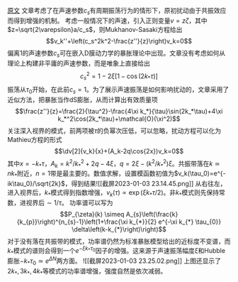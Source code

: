 
[原文](file:///Users/lyuzhenhong/Desktop/Academic/Research/PBH/PhysRevLett.121.081306_SoundSpeedResonance.pdf)
文章考虑了在声速参数$c_s$有周期振荡行为的情形下，原初扰动由于共振效应而得到增强的机制。
考虑一般情况下的声速，引入正则变量$v=z\zeta$，其中$z=\sqrt{2\varepsilon}a/c_s$，则Mukhanov-Sasaki方程给出
$$v_k''+\left(c_s^2k^2-\frac{z''}{z}\right)v_k=0$$
偏离1的声速参数$c_s$可在嵌入D膜动力学的暴胀理论中出现。文章没有考虑如何从理论上构建非平庸的声速参数，而是唯象上直接给出
$$c_s^2=1-2\xi[1-\cos(2k_*\tau)]$$
振荡从$\tau_0$开始，在此前$c_s=1$。为了展示声速振荡是如何影响扰动的，文章采用了近似方法，把暴胀当作dS膨胀，从而计算出有效质量项
$$\frac{z''}{z}=\frac{2}{\tau^2}-\frac{4\xi k_*}{\tau}\sin(2k_*\tau)+4\xi k_*^2\cos(2k_*\tau)+\mathcal{O}(\xi^2)$$
关注深入视界的模式，前两项被$\tau$的负幂次压低，可以忽略，扰动方程可以化为Mathieu方程的形式
$$\dv[2]{v_k}{x}+(A_k-2q\cos{2x})v_k=0$$
其中$x=-k_*\tau$，$A_k=k^2/k_*^2+2q-4\xi$，$q=2\xi-(k^2/k_*^2)\xi$。共振带落在$k\simeq nk_*$附近，$n=1$带是最主要的。数值求解，设置模函数初值为$v_k(\tau_0)=e^{-ik\tau_0}/\sqrt{2k}$，得到结果![[截屏2023-01-03 23.14.45.png]]
从右往左，进入视界后，$k_*$模式得到指数增强，$v_k(\tau)\propto\exp(\xi k_*\tau/2)$。非$k_*$模式则先保持常数，进视界后$\sim 1/\tau$。
功率谱可以写为
$$P_{\zeta}(k) \simeq A_{s}\left(\frac{k}{k_{p}}\right)^{n_{s}-1}\left(1+\frac{\xi k_{*}}{2} e^{-\xi k_{*} \tau_{0}} \delta\left(k-k_{*}\right)\right)$$
对于没有落在共振带的模式，功率谱仍然为标准暴胀模型给出的近标度不变谱，而$k_*$模式的谱则会得到一个$e^{-\xi k_*\tau_0}$因子的增强。这来源于声速振荡幅度$\xi$和Hubble膨胀$-k_*\tau_0\simeq e^{\Delta N}$两方面。
![[截屏2023-01-03 23.25.02.png]]
上图还显示了$2k_*,3k_*,4k_*$等模式的功率谱增强，强度自然是依次减弱。